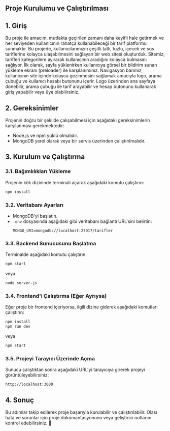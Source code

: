 ## Proje Kurulumu ve Çalıştırılması

## 1. Giriş
Bu proje ile amacım, mutfakta geçirilen zamanı daha keyifli hale getirmek ve her seviyeden 
kullanıcının rahatça kullanabileceği bir tarif platformu sunmaktır. 
Bu projede, kullanıcılarımızın çeşitli tatlı, tuzlu, içecek ve sos tariflerine kolayca ulaşabilmesini 
sağlayan bir web sitesi oluşturduk. Sitemiz, tarifleri kategorilere ayırarak kullanıcının aradığını 
kolayca bulmasını sağlıyor. İlk olarak, sayfa yüklenirken kullanıcıya görsel bir bildirim sunan yükleme 
ekranı (preloader) ile karşılanırsınız. Navigasyon barımız, kullanıcının site içinde kolayca gezinmesini 
sağlamak amacıyla logo, arama çubuğu ve kullanıcı hesabı butonunu içerir. Logo üzerinden ana 
sayfaya dönebilir, arama çubuğu ile tarif arayabilir ve hesap butonunu kullanarak giriş yapabilir veya 
üye olabilirsiniz.

## 2. Gereksinimler
Projenin doğru bir şekilde çalışabilmesi için aşağıdaki gereksinimlerin karşılanması gerekmektedir:
- Node.js ve npm yüklü olmalıdır.
- MongoDB yerel olarak veya bir servis üzerinden çalıştırılmalıdır.

## 3. Kurulum ve Çalıştırma

### 3.1. Bağımlılıkları Yükleme
Projenin kök dizininde terminali açarak aşağıdaki komutu çalıştırın:
```bash
npm install
```

### 3.2. Veritabanı Ayarları
- MongoDB'yi başlatın.
- `.env` dosyasında aşağıdaki gibi veritabanı bağlantı URL'sini belirtin:
  ```
  MONGO_URI=mongodb://localhost:27017/tarifler
  ```

### 3.3. Backend Sunucusunu Başlatma
Terminalde aşağıdaki komutu çalıştırın:
```bash
npm start
```
veya
```bash
node server.js
```

### 3.4. Frontend'i Çalıştırma (Eğer Ayrıysa)
Eğer proje bir frontend içeriyorsa, ilgili dizine giderek aşağıdaki komutları çalıştırın:
```bash
npm install
npm run dev
```
veya
```bash
npm start
```

### 3.5. Projeyi Tarayıcı Üzerinde Açma
Sunucu çalıştıktan sonra aşağıdaki URL'yi tarayıcıya girerek projeyi görüntüleyebilirsiniz:
```
http://localhost:3000
```

## 4. Sonuç
Bu adımlar takip edilerek proje başarıyla kurulabilir ve çalıştırılabilir. Olası hata ve sorunlar için proje dokümantasyonunu veya geliştirici notlarını kontrol edebilirsiniz. 🚀

